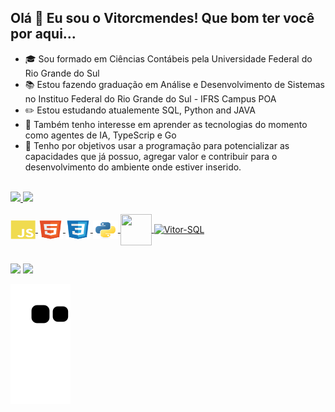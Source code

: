 ## Olá 👋 Eu sou o Vitorcmendes! Que bom ter você por aqui...

- 🎓 Sou formado em Ciências Contábeis pela Universidade Federal do Rio Grande do Sul
- 📚 Estou fazendo graduação em Análise e Desenvolvimento de Sistemas no Instituo Federal do Rio Grande do Sul - IFRS Campus POA
- ✏️ Estou estudando atualemente SQL, Python and JAVA
- 🤔 Também tenho interesse em aprender as tecnologias do momento como agentes de IA, TypeScrip e Go
- 🎯 Tenho por objetivos usar a programação para potencializar as capacidades que já possuo, agregar  valor e contribuir para o desenvolvimento do ambiente onde estiver inserido.<br><br>

 <div>
  <a href="https://github.com/Vitorcmendes">
  <img height="180em" src="https://github-readme-stats.vercel.app/api?username=Vitorcmendes&show_icons=true&theme=dracula&include_all_commits=true&count_private=true"/>
  <img height="180em" src="https://github-readme-stats.vercel.app/api/top-langs/?username=Vitorcmendes&layout=compact&langs_count=16&theme=dracula"/>
</div>
  
<div style="display: inline_block"><br>
  <img align="center" alt="Vitor-Js" height="30" width="40" src="https://raw.githubusercontent.com/devicons/devicon/master/icons/javascript/javascript-plain.svg">
  <img align="center" alt="Vitor-HTML" height="30" width="40" src="https://raw.githubusercontent.com/devicons/devicon/master/icons/html5/html5-original.svg">
  <img align="center" alt="Vitor-CSS" height="30" width="40" src="https://raw.githubusercontent.com/devicons/devicon/master/icons/css3/css3-original.svg">
  <img align="center" alt="Vitor-Python" height="30" width="40" src="https://raw.githubusercontent.com/devicons/devicon/master/icons/python/python-original.svg">
  <img align="center" height="50" width="50" src="https://cdn.jsdelivr.net/gh/devicons/devicon@latest/icons/java/java-original-wordmark.svg" />
  <img align="center" alt="Vitor-SQL" height="40" width="40" src="https://cdn.jsdelivr.net/gh/devicons/devicon@latest/icons/azuresqldatabase/azuresqldatabase-original.svg" />
</div>

##

<div> 
  <a href = "decastromendesv@gmail.com"><img src="https://img.shields.io/badge/Gmail-D14836?style=for-the-badge&logo=gmail&logoColor=white" target="_blank"></a>
  <a href="www.linkedin.com/in/vitor-mendes-05b6a0372" target="_blank"><img src="https://img.shields.io/badge/-LinkedIn-%230077B5?style=for-the-badge&logo=linkedin&logoColor=white" target="_blank"></a> 
 
  ![Snake animation](https://github.com/rafaballerini/rafaballerini/blob/output/github-contribution-grid-snake.svg)
 
</div>
